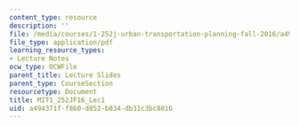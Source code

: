```yaml
---
content_type: resource
description: ''
file: /media/courses/1-252j-urban-transportation-planning-fall-2016/a494371ff860d852b834db31c3bc8816_MIT1_252JF16_Lec1.pdf
file_type: application/pdf
learning_resource_types:
- Lecture Notes
ocw_type: OCWFile
parent_title: Lecture Slides
parent_type: CourseSection
resourcetype: Document
title: MIT1_252JF16_Lec1
uid: a494371f-f860-d852-b834-db31c3bc8816
---
```

